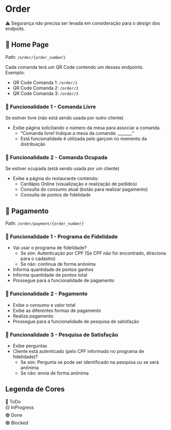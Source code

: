 # Order

:warning: Segurança não precisa ser levada em consideração para o design dos endpoits.

## :red_circle: Home Page

Path: `/order/{order_number}`

Cada comanda terá um QR Code contendo um desses endpoints.  
Exemplo:
* QR Code Comanda 1: `/order/1`
* QR Code Comanda 2: `/order/2`
* QR Code Comanda 3: `/order/3`

### :red_circle: Funcionalidade 1 - Comanda Livre

Se estiver livre (não está sendo usada por outro cliente)

* Exibe página solicitando o número da mesa para associar a comanda.  
  * "Comanda livre! Indique a mesa da comanda: _______"
  * Está funcionalidade é utilizada pelo garçom no memento da distribuição

### :red_circle: Funcionalidade 2 - Comanda Ocupada

Se estiver ocupada (está sendo usada por um cliente)

* Exibe a página do restaurante contendo:
  * Cardápio Online (visualização e realização de pedidos)
  * Consulta do consumo atual (botão para realizar pagamento)
  * Consulta de pontos de fidelidade

## :red_circle: Pagamento

Path: `/order/payment/{order_number}`

### :red_circle: Funcionalidade 1 - Programa de Fidelidade

* Vai usar o programa de fidelidade?
  * Se sim: Autenticação por CPF (Se CPF não for encontrado, direciona para o cadastro)
  * Se não: continua de forma anônima
* Informa quantidade de pontos ganhos
* Informa quantidade de pontos total
* Prossegue para a funcionalidade de pagamento

### :red_circle: Funcionalidade 2 - Pagamento

* Exibe o consumo e valor total
* Exibe as diferentes formas de pagamento
* Realiza pagamento
* Prossegue para a funcionalidade de pesquisa de satisfação

### :red_circle: Funcionalidade 3 - Pesquisa de Satisfação

* Exibe perguntas
* Cliente está autenticado (pelo CPF informado no programa de fidelidade)?
  * Se sim: Pergunta se pode ser identificado na pesquisa ou se será anônima
  * Se não: envia de forma anônima

## Legenda de Cores

:red_circle: ToDo  
:yellow_circle: InProgress  
:green_circle: Done  
:purple_circle: Blocked
